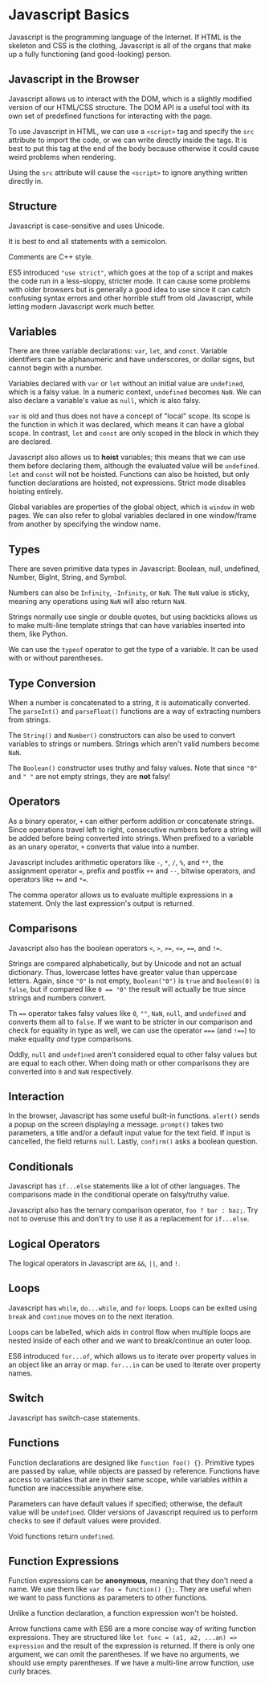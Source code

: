 # Javascript Basics
Javascript is the programming language of the Internet. If HTML is the skeleton and CSS is the clothing, Javascript is all of the organs that make up a fully functioning (and good-looking) person.

## Javascript in the Browser
Javascript allows us to interact with the DOM, which is a slightly modified version of our HTML/CSS structure. The DOM API is a useful tool with its own set of predefined functions for interacting with the page.

To use Javascript in HTML, we can use a  `<script>` tag and specify the `src` attribute to import the code, or we can write directly inside the tags. It is best to put this tag at the end of the body because otherwise it could cause weird problems when rendering. 

Using the `src` attribute will cause the `<script>` to ignore anything written directly in.

## Structure
Javascript is case-sensitive and uses Unicode.

It is best to end all statements with a semicolon.

Comments are C++ style.

ES5 introduced `"use strict"`, which goes at the top of a script and makes the code run in a less-sloppy, stricter mode. It can cause some problems with older browsers but is generally a good idea to use since it can catch confusing syntax errors and other horrible stuff from old Javascript, while letting modern Javascript work much better.

## Variables

There are three variable declarations: `var`, `let`, and `const`. Variable identifiers can be alphanumeric and have underscores, or dollar signs, but cannot begin with a number.

Variables declared with `var` or `let` without an initial value are `undefined`, which is a falsy value. In a numeric context, `undefined` becomes `NaN`. We can also declare a variable's value as `null`, which is also falsy.

`var` is old and thus does not have a concept of "local" scope. Its scope is the function in which it was declared, which means it can have a global scope. In contrast, `let` and `const` are only scoped in the block in which they are declared. 

Javascript also allows us to **hoist** variables; this means that we can use them before declaring them, although the evaluated value will be `undefined`. `let` and `const` will not be hoisted. Functions can also be hoisted, but only function declarations are hoisted, not expressions. Strict mode disables hoisting entirely.

Global variables are properties of the global object, which is `window` in web pages. We can also refer to global variables declared in one window/frame from another by specifying the window name.

## Types
There are seven primitive data types in Javascript: Boolean, null, undefined, Number, BigInt, String, and Symbol.

Numbers can also be `Infinity`, `-Infinity`, or `NaN`. The `NaN` value is sticky, meaning any operations using `NaN` will also return `NaN`.

Strings normally use single or double quotes, but using backticks allows us to make multi-line template strings that can have variables inserted into them, like Python.

We can use the `typeof` operator to get the type of a variable. It can be used with or without parentheses.

## Type Conversion
When a number is concatenated to a string, it is automatically converted. The `parseInt()` and `parseFloat()` functions are a way of extracting numbers from strings.

The `String()` and `Number()` constructors can also be used to convert variables to strings or numbers. Strings which aren't valid numbers become `NaN`.

The `Boolean()` constructor uses truthy and falsy values. Note that since `"0"` and `" "` are not empty strings, they are **not** falsy!

## Operators
As a binary operator, `+` can either perform addition or concatenate strings. Since operations travel left to right, consecutive numbers before a string will be added before being converted into strings. When prefixed to a variable as an unary operator, `+` converts that value into a number.

Javascript includes arithmetic operators like `-`, `*`, `/`, `%`, and `**`, the assignment operator `=`, prefix and postfix `++` and `--`, bitwise operators, and operators like `+=` and `*=`.

The comma operator allows us to evaluate multiple expressions in a statement. Only the last expression's output is returned.

## Comparisons
Javascript also has the boolean operators `<`, `>`, `>=`, `<=`, `==`, and `!=`.

Strings are compared alphabetically, but by Unicode and not an actual dictionary. Thus, lowercase lettes have greater value than uppercase letters. Again, since `"0"` is not empty, `Boolean("0")` is `true` and `Boolean(0)` is `false`, but if compared like `0 == "0"` the result will actually be true since strings and numbers convert.

Th `==` operator takes falsy values like `0`, `""`, `NaN`, `null`, and `undefined` and converts them all to `false`. If we want to be stricter in our comparison and check for equality in type as well, we can use the operator `===` (and `!==`) to make equality *and* type comparisons.

Oddly, `null` and `undefined` aren't considered equal to other falsy values but are equal to each other. When doing math or other comparisons they are converted into `0` and `NaN` respectively.

## Interaction
In the browser, Javascript has some useful built-in functions. `alert()` sends a popup on the screen displaying a message. `prompt()` takes two parameters, a title and/or a default input value for the text field. If input is cancelled, the field returns `null`. Lastly, `confirm()` asks a boolean question.

## Conditionals
Javascript has `if...else` statements like a lot of other languages. The comparisons made in the conditional operate on falsy/truthy value.

Javascript also has the ternary comparison operator, `foo ? bar : baz;`. Try not to overuse this and don't try to use it as a replacement for `if...else`.

## Logical Operators
The logical operators in Javascript are `&&`, `||`, and `!`.

## Loops
Javascript has `while`, `do...while`, and `for` loops. Loops can be exited using `break` and `continue` moves on to the next iteration.

Loops can be labelled, which aids in control flow when multiple loops are nested inside of each other and we want to break/continue an outer loop.

ES6 introduced `for...of`, which allows us to iterate over property values in an object like an array or map. `for...in` can be used to iterate over property names.

## Switch
Javascript has switch-case statements.

## Functions
Function declarations are designed like `function foo() {}`. Primitive types are passed by value, while objects are passed by reference. Functions have access to variables that are in their same scope, while variables within a function are inaccessible anywhere else. 

Parameters can have default values if specified; otherwise, the default value will be `undefined`. Older versions of Javascript required us to perform checks to see if default values were provided.

Void functions return `undefined`.

## Function Expressions
Function expressions can be **anonymous**, meaning that they don't need a name. We use them like `var foo = function() {};`. They are useful when we want to pass functions as parameters to other functions.

Unlike a function declaration, a function expression won't be hoisted.

Arrow functions came with ES6 are a more concise way of writing function expressions. They are structured like `let func = (a1, a2, ...an) => expression` and the result of the expression is returned. If there is only one argument, we can omit the parentheses. If we have no arguments, we should use empty parentheses. If we have a multi-line arrow function, use curly braces.